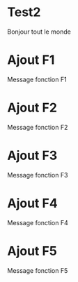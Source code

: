 # Test2

Bonjour tout le monde

# Ajout F1
Message fonction F1

# Ajout F2
Message fonction F2

# Ajout F3
Message fonction F3

# Ajout F4
Message fonction F4
# Ajout F5
Message fonction F5
